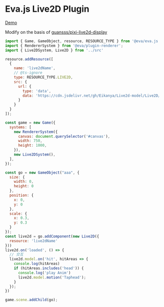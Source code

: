 # Eva.js Live2D Plugin

[Demo](https://fanmingfei.github.io/eva-plugin-renderer-live2d/)

Modify on the basis of [guansss/pixi-live2d-display](https://github.com/guansss/pixi-live2d-display)

```js
import { Game, GameObject, resource, RESOURCE_TYPE } from '@eva/eva.js';
import { RendererSystem } from '@eva/plugin-renderer';
import { Live2DSystem, Live2D } from '../src'

resource.addResource([
  {
    name: 'live2dName',
    // @ts-ignore
    type: RESOURCE_TYPE.LIVE2D,
    src: {
      url: {
        type: 'data',
        data: 'https://cdn.jsdelivr.net/gh/Eikanya/Live2d-model/Live2D/Senko_Normals/senko.model3.json'
      }
    }
  }
]);

const game = new Game({
  systems: [
    new RendererSystem({
      canvas: document.querySelector('#canvas'),
      width: 750,
      height: 1000,
    }),
    new Live2DSystem(),
  ],
});

const go = new GameObject("aaa", {
  size: {
    width: 0,
    height: 0
  },
  position: {
    x: 0,
    y: 0
  },
  scale: {
    x: 0.3,
    y: 0.3
  }
});
const live2d = go.addComponent(new Live2D({
  resource: 'live2dName'
}))
live2d.on('loaded', () => {
  // 交互
  live2d.model.on('hit', hitAreas => {
    console.log(hitAreas)
    if (hitAreas.includes('head')) {
      console.log('play Anim')
      live2d.model.motion('Taphead');
    }
  });
})

game.scene.addChild(go);

```